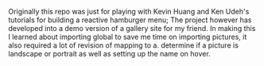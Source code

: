Originally this repo was just for playing with Kevin Huang and Ken Udeh's tutorials for building a reactive hamburger menu; The project however has developed into a demo version of a gallery site for my friend. In making this I learned about importing global to save me time on importing pictures, it also required a lot of revision of mapping to a. determine if a picture is landscape or portrait as well as setting up the name on hover. 
